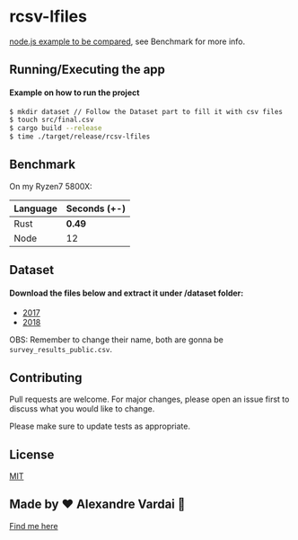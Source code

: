 # rcsv-lfiles

[node.js example to be compared](https://github.com/ErickWendel/concat-large-files-nodejs-yt), see Benchmark for more info.

## Running/Executing the app
#### Example on how to run the project

```sh
$ mkdir dataset // Follow the Dataset part to fill it with csv files
$ touch src/final.csv
$ cargo build --release 
$ time ./target/release/rcsv-lfiles 
```


## Benchmark
On my Ryzen7 5800X:

| Language     | Seconds (+-)    
|--------------|-----------
| Rust | **0.49**  
| Node | 12

## Dataset 
#### Download the files below and extract it under /dataset folder:
- [2017](https://www.kaggle.com/stackoverflow/so-survey-2017?select=survey_results_public.csv)
- [2018](https://www.kaggle.com/stackoverflow/stack-overflow-2018-developer-survey?select=survey_results_public.csv)

OBS: Remember to change their name, both are gonna be `survey_results_public.csv`.
## Contributing
Pull requests are welcome. For major changes, please open an issue first to discuss what you would like to change.

Please make sure to update tests as appropriate.

## License
[MIT](https://choosealicense.com/licenses/mit/)

## Made by ♥ Alexandre Vardai 👋 
[Find me here](https://www.linkedin.com/in/alexandre-vardai-b8255b15b/)
